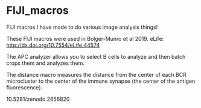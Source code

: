 # FIJI_macros
FIJI macros I have made to do various image analysis things!

These FIJI macros were used in Bolger-Munro et al 2019.
eLife: http://dx.doi.org/10.7554/eLife.44574

The APC analyzer allows you to select B cells to analyze and then batch crops them and analyzes them. 

The distance macro measures the distance from the center of each BCR microcluster to the center of the immune synapse (the center of the antigen fluorescence).

10.5281/zenodo.2656820

